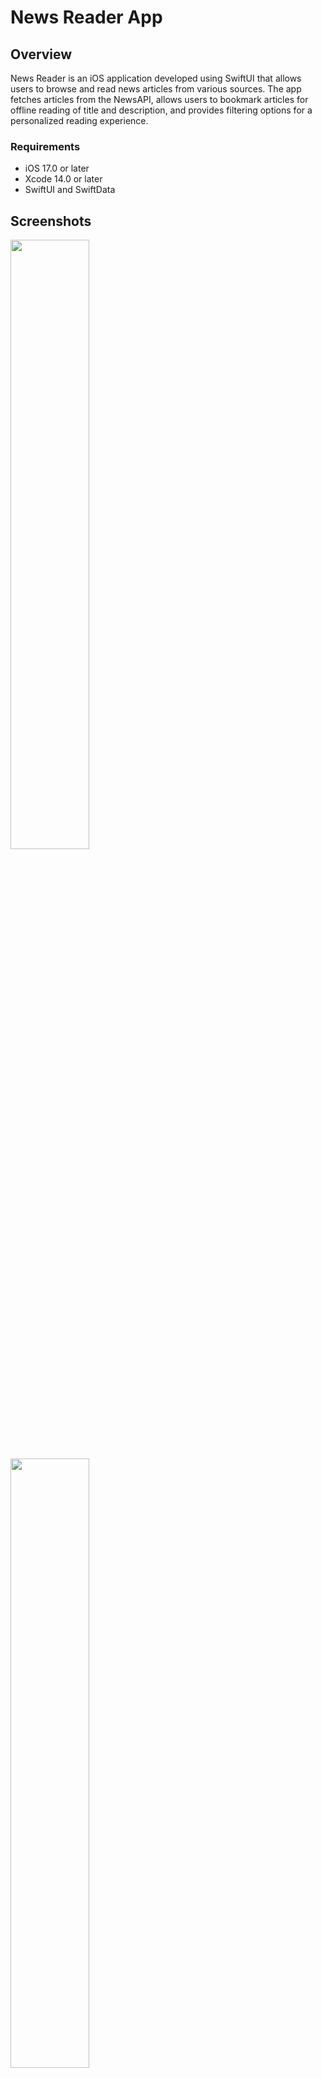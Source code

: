 # News Reader App

## Overview
News Reader is an iOS application developed using SwiftUI that allows users to browse and read news articles from various sources. The app fetches articles from the NewsAPI, allows users to bookmark articles for offline reading of title and description, and provides filtering options for a personalized reading experience.

### Requirements
- iOS 17.0 or later
- Xcode 14.0 or later
- SwiftUI and SwiftData

## Screenshots

<img src="https://github.com/user-attachments/assets/5363efab-73cc-4f3e-b016-46af98088910" width=50% height=50%>
<img src="https://github.com/user-attachments/assets/a51bc6f7-d705-4d66-95c9-55c4a7b0ec6f" width=50% height=50%>
<img src="https://github.com/user-attachments/assets/8ad2b282-3d6f-47d7-9e26-b9c1d60dc09e" width=50% height=50%>


 ### Usage
- Launch the app to view the latest news articles.
- Tap on an article to read its details.
- Bookmark articles by tapping the bookmark icon.
- Navigate to the Bookmarks tab to view saved articles.

 ## Localization
 The app supports localization for various strings to enhance user experience. All localizable strings are stored in the Localizable.strings file.

## Features
- **Fetch News Articles**: Retrieve articles from the NewsAPI based on user preferences.
- **Bookmark Articles**: Save articles locally for offline access.
- **Read Full Content**: View detailed information about each article.
- **Filter Articles**: Easily filter articles by category.
- **Offline Access**: Access bookmarked articles without an internet connection.
- **User-Friendly Interface:** A clean and intuitive design using SwiftUI.

## Technologies
- **SwiftUI**: For building the user interface.
- **SwiftData**: For local data storage of bookmarked articles.
- **Network Framework**: For monitoring internet connectivity.

## Architecture
The application follows the **MVVM (Model-View-ViewModel)** architecture pattern to separate concerns and enhance testability.

### Data Model
The main data model is `NewsArticle`, which is represented as a SwiftData entity with the following properties:
- `id`: Unique identifier for the article.
- `sourceName`: Name of the news source.
- `author`: Author of the article.
- `title`: Title of the article.
- `articleDescription`: Brief description of the article.
- `url`: Link to the article.
- `urlToImage`: URL of the article's image.
- `publishedAt`: Date the article was published.
- `content`: Full content of the article.
- `isBookmarked`: Boolean indicating if the article is bookmarked.

### Network Monitoring
The `NewsNetworkMonitor` class observes internet connectivity using the Network framework to notify users about connectivity changes.

## Error Handling
The app implements error handling for network requests and database operations, ensuring that users are informed of any issues encountered.

### Unit Testing
The application includes unit tests written using **XCTest**. Tests cover:
- Validating the fetching of articles and their properties.
- Bookmarking and unbookmarking articles.
- Ensuring articles are correctly stored and retrieved from the database.

### Mocking
A mock version of `ModelContext`, called `MockModelContext`, is used to simulate database operations during testing, ensuring that tests do not affect real data.

### Database Management
Before executing tests that modify the database, the database is cleared to ensure each test runs in isolation. SWiftUI database is used to store offline bookmarked articles of title and description.

## Installation
 **Clone the Repository**
    git clone https://github.com/paulsoham/NewsReaderApp.git

## License
This project is licensed under the MIT License - see the LICENSE file for details.

## Author
* Soham Paul - https://github.com/paulsoham


  



   
